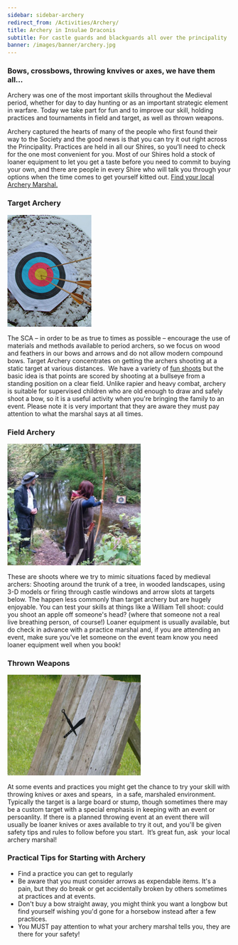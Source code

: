 ```yaml
---
sidebar: sidebar-archery
redirect_from: /Activities/Archery/
title: Archery in Insulae Draconis
subtitle: For castle guards and blackguards all over the principality
banner: /images/banner/archery.jpg
---
```


### Bows, crossbows, throwing knvives or axes, we have them all...

Archery was one of the most important skills throughout the Medieval period, whether  for day to day hunting or as an important strategic element in warfare.  Today we take part for fun and to improve our skill, holding practices and tournaments in field and target, as well as thrown weapons.

Archery captured the hearts of many of the people who first found their way to the Society and the good news is that you can try it out right across the Principality.   Practices are held in all our Shires, so you’ll need to check for the one most convenient for you. Most of our Shires hold a stock of loaner equipment to let you get a taste before you need to commit to buying your own, and there are people in every Shire who will talk you through your options when the time comes to get yourself kitted out. <a href="{% link library/useful-resources/findingalocalgroup.md %}">Find your local Archery Marshal.</a>

### Target Archery

<img src="/images/archery/snowontarget.jpg" class="rounded float-md-end m-2" alt="Snow on an archery target" />

The SCA – in order to be as true to times as possible – encourage the use of materials and methods available to period archers, so we focus on wood and feathers in our bows and arrows and do not allow modern compound bows. Target Archery concentrates on getting the archers shooting at a static target at various distances.  We have a variety of <a href="{% link activities/archery/shoots.md %}">fun shoots</a> but the basic idea is that points are scored by shooting at a bullseye from a standing position on a clear field. Unlike rapier and heavy combat, archery is suitable for supervised children who are old enough to draw and safely shoot a bow, so it is a useful activity when you're bringing the family to an event. Please note it is very important that they are aware they must pay attention to what the marshal says at all times.


### Field Archery

<img src="/images/archery/fieldshoot2.jpg" width="300" class="rounded float-md-end m-2" alt="Field shoot" />

These are shoots where we try to mimic situations faced by medieval archers: Shooting around the trunk of a tree, in wooded landscapes, using 3-D models or firing through castle windows and arrow slots at targets below. The happen less commonly than target archery but are hugely enjoyable. You can test your skills at things like a William Tell shoot: could you shoot an apple off someone's head? (where that someone not a real live breathing person, of course!) Loaner equipment is usually available, but do check in advance with a practice marshal and, if you are attending an event, make sure you've let someone on the event team know you need loaner equipment well when you book!

### Thrown Weapons

<img src="/images/archery/thrownknives.jpg" width="300" class="rounded float-md-end m-2" alt="Throwing knives in a target" />

At some events and practices you might get the chance to try your skill with throwing knives or axes and spears,  in a safe, marshaled environment. Typically the target is a large board or stump, though sometimes there may be a custom target with a special emphasis in keeping with an event or persoanlity. If there is a planned throwing  event at an event there will usually be  loaner knives or axes available to try it out, and you'll be given safety tips and rules to follow before you start.  It’s great fun, ask  your local archery marshal!

### Practical Tips for Starting with Archery

- Find a practice you can get to regularly
- Be aware that you must consider arrows as expendable items. It's a pain, but they do break or get accidentally broken by others sometimes at practices and at events.
- Don't buy a bow straight away, you might think you want a longbow but find yourself wishing you'd gone for a horsebow instead after a few practices.
- You MUST pay attention to what your archery marshal tells you, they are there for your safety!
